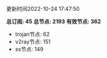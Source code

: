 更新时间2022-10-24 17:47:50

**总订阅: 45**
**总节点: 2193**
**有效节点: 362**
- trojan节点: 62
- v2ray节点: 151
- ss节点: 149
